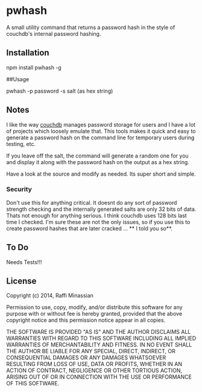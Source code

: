pwhash
========

A small utility command that returns a password hash in the style of couchdb's internal password hashing.

## Installation

npm install pwhash -g

##Usage

pwhash -p password -s salt (as hex string)

## Notes

I like the way [couchdb](http://couchdb.apache.org) manages password storage for users and I have a lot of projects which loosely emulate that. This tools makes it quick and easy to generate a password hash on the command line for temporary users during testing, etc.

If you leave off the salt, the command will generate a random one for you and display it along with the password hash on the output as a hex string.

Have a look at the source and modify as needed. Its super short and simple.

### Security
Don't use this for anything critical. It doesnt do any sort of password strength checking and the internally generated salts are only 32 bits of data. Thats not enough for anything serious. I think couchdb uses 128 bits last time I checked. I'm sure these are not the only issues, so if you use this to create password hashes that are later cracked ... ** I told you so**.

## To Do

Needs Tests!!!


## License

Copyright (c) 2014, Raffi Minassian

Permission to use, copy, modify, and/or distribute this software for any purpose with or without fee is hereby granted, provided that the above copyright notice and this permission notice appear in all copies.

THE SOFTWARE IS PROVIDED "AS IS" AND THE AUTHOR DISCLAIMS ALL WARRANTIES WITH REGARD TO THIS SOFTWARE INCLUDING ALL IMPLIED WARRANTIES OF MERCHANTABILITY AND FITNESS. IN NO EVENT SHALL THE AUTHOR BE LIABLE FOR ANY SPECIAL, DIRECT, INDIRECT, OR CONSEQUENTIAL DAMAGES OR ANY DAMAGES WHATSOEVER RESULTING FROM LOSS OF USE, DATA OR PROFITS, WHETHER IN AN ACTION OF CONTRACT, NEGLIGENCE OR OTHER TORTIOUS ACTION, ARISING OUT OF OR IN CONNECTION WITH THE USE OR PERFORMANCE OF THIS SOFTWARE.
